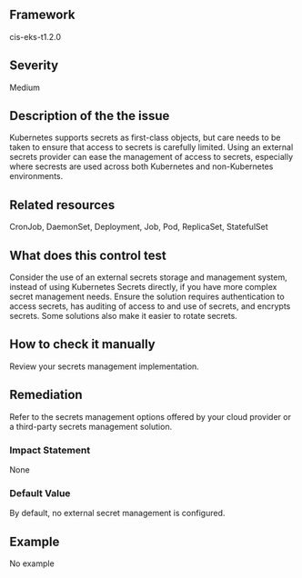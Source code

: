 ## Framework
cis-eks-t1.2.0
 
## Severity
Medium

## Description of the the issue
Kubernetes supports secrets as first-class objects, but care needs to be taken to ensure that access to secrets is carefully limited. Using an external secrets provider can ease the management of access to secrets, especially where secrests are used across both Kubernetes and non-Kubernetes environments.
 
## Related resources
CronJob, DaemonSet, Deployment, Job, Pod, ReplicaSet, StatefulSet
 
## What does this control test
Consider the use of an external secrets storage and management system, instead of using Kubernetes Secrets directly, if you have more complex secret management needs. Ensure the solution requires authentication to access secrets, has auditing of access to and use of secrets, and encrypts secrets. Some solutions also make it easier to rotate secrets.
 
## How to check it manually
Review your secrets management implementation.
## Remediation
Refer to the secrets management options offered by your cloud provider or a third-party secrets management solution.
 
### Impact Statement
None
### Default Value
By default, no external secret management is configured.
## Example
No example
